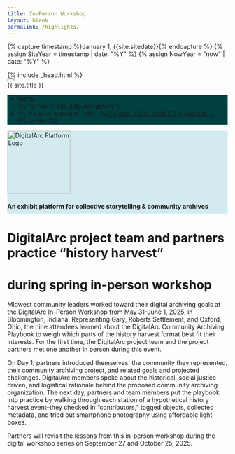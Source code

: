 ```yaml
--- 
title: In-Person Workshop
layout: blank
permalink: /highlights/
--- 
```

{% capture timestamp %}January 1, {{site.sitedate}}{% endcapture %}
{% assign SiteYear = timestamp | date: "%Y" %}
{% assign NowYear = "now" | date: "%Y" %}

<html class="no-js" lang="en" dir="ltr">
<head>
{% include _head.html %}
</head>
<body id="the-body">


<!--
==================================================
Body
================================================== -->

<div data-sticky-container style="width: 100%" class="accentbg">
<div data-sticky data-options="marginTop:0;" data-top-anchor="the-body:top" style="width: 100%">

<div class="title-bar accentbg" data-responsive-toggle="example-menu" data-hide-for="medium" style="width: 100%">
<button class="menu-icon" type="button" data-toggle="example-menu"></button>
<div class="title-bar-title">{{ site.title }}</div>
</div>

<!--
==================================================
Top Bar
================================================== -->
<div class="top-bar accentbg" id="example-menu" style="width: 100%; background-color: #004042">
<ul class="vertical medium-horizontal dropdown menu menu-hover-lines" data-responsive-menu="accordion medium-dropdown">
<!--
==================================================
Home Link for Mobile
================================================== -->
<li class="accentbg home-nav-small">
<a href="{{ site.baseurl }}/">
Home
</a>
</li>
<!--
==================================================
Nav Loop
================================================== -->
{% for nav in site.data.navigation %}
<li class="accentbg {% if page.url == nav.url %}active{% endif %}">
{% if nav.url contains "http" %}<a href="{{ nav.url }}" target="_blank">{% else %}<a href="{{ site.baseurl }}{{ nav.url }}">{% endif %}
{{ nav.title }}<!--{{ page.url }} == {{ nav.url }}-->

</a>
</li>
{% endfor %}
</ul>
</div>

</div>
</div>

<!--default start-->


<div style="background-color: #D3EAEE; padding-bottom: .25rem; border-top, border-bottom: 3px dotted #D94f30">
<div class="grid-container">
<div class="sitetitle center">
<img src="{{site.baseurl}}{{site.urlimg}}DigitalArc.svg" style="height: 9rem;" alt="DigitalArc Platform Logo" />
<h4 class="center" style="margin-bottom: .25rem;">An exhibit platform for collective storytelling &amp; community archives</h4>
</div>
</div>
</div>

<div class="grid-container" markdown=1>
 
# DigitalArc project team and partners practice “history harvest” 
# during spring in-person workshop 

Midwest community leaders worked toward their digital archiving goals at the DigitalArc In-Person Workshop from May 31-June 1, 2025, in Bloomington, Indiana. Representing Gary, Roberts Settlement, and Oxford, Ohio, the nine attendees learned about the DigitalArc Community Archiving Playbook to weigh which parts of the history harvest format best fit their interests. For the first time, the DigitalArc project team and the project partners met one another in person during this event. 

On Day 1, partners introduced themselves, the community they represented, their community archiving project, and related goals and projected challenges. DigitalArc members spoke about the historical, social justice driven, and logistical rationale behind the proposed community archiving organization. The next day, partners and team members put the playbook into practice by walking through each station of a hypothetical history harvest event–they checked in “contributors,” tagged objects, collected metadata, and tried out smartphone photography using affordable light boxes.  

Partners will revisit the lessons from this in-person workshop during the digital workshop series on September 27 and October 25, 2025.  

 
